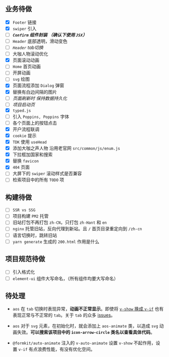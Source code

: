 ## 业务待做

- [x] `Footer` 链接
- [x] `swiper` 引入
- [ ] ***`Confirm` 组件封装 （确认下使用 `JSX`）***
- [ ] `Header` 底部透明，滑动变色
- [ ] *`Header` tab切换*
- [ ] 大咖人物滚动优化
- [x] 页面滚动动画
- [ ] `Home` 首页动画
- [ ] 开屏动画
- [ ] `svg` 绘图
- [x] 页面流程添加 `Dialog` 弹窗
- [x] 替换有白边间隔的图片
- [ ] *页面刷新时 保持数据持久化*
- [ ] *项目启动页*
- [x] `typed.js`
- [ ] 引入 `Poppins, Poppins` 字体
- [ ] 各个页面上的按钮点击
- [x] 开户流程联调
- [x] `cookie` 提示
- [x] `TDK` 使用 `useHead`
- [x] 添加大咖之声人物 沿用老官网 `src/common/js/enum.js`
- [x] 下拉框加国家和搜索
- [x] 替换 `favicon`
- [x] `404` 页面
- [ ] 大屏下的 `swiper` 滚动样式是否兼容
- [ ] 检索项目中的所有 `TODO` 项

## 构建待做

- [ ] `SSR vs SSG`
- [ ] 项目构建 `PM2` 托管
- [ ] 旧站打包不再打包 `zh-CN`，只打包 `zh-Hant` 和 `en`
- [ ] `nginx` 托管旧站，反向代理到新站。且 `/` 首页目录重定向到 `/zh-cn`
- [ ] 语言切换时，跳转旧站
- [ ] `yarn generate` 生成的 `200.html` 作用是什么

## 项目规范待做

- [ ] 引入格式化
- [ ] `element-ui` 组件大写命名，（所有组件均要大写命名）

## 待处理

- `aos` 在 `tab` 切换时表现异常，**动画不正常显示**。即使将 [`v-show` 换成 `v-if`](https://github.com/michalsnik/aos/issues/169) 也有表现正常与不正常的 `tab`。关于 `tab` 的众多 [issues](https://github.com/michalsnik/aos/issues?q=tab)。

- `aos` 对于 `svg` 元素，在初始化时，就会添加上 `aos-animate` 类，以造成 `svg` 动画失效。**可以搜索该项目中的 `icon-arrow-circle` 类名以查看具体代码**。

- `@formkit/auto-animate` 注入的 `v-auto-animate` 设置 `v-show` 不起作用，设置 `v-if` 有点浪费性能，有没有优化空间。
  
